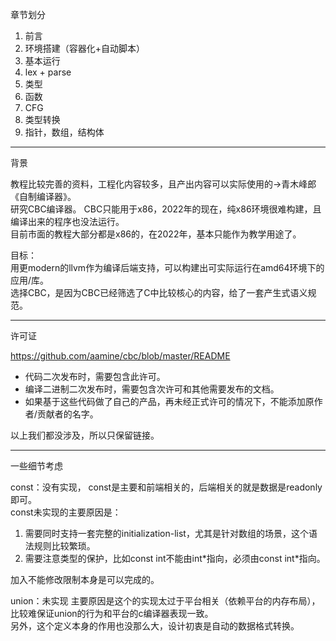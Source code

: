 
章节划分

1. 前言
2. 环境搭建（容器化+自动脚本）
3. 基本运行
4. lex + parse
5. 类型
6. 函数
7. CFG
8. 类型转换
9. 指针，数组，结构体

--------------------------------------

背景  

教程比较完善的资料，工程化内容较多，且产出内容可以实际使用的->青木峰郎《自制编译器》。  
研究CBC编译器。 
CBC只能用于x86，2022年的现在，纯x86环境很难构建，且编译出来的程序也没法运行。  
目前市面的教程大部分都是x86的，在2022年，基本只能作为教学用途了。  

目标：  
用更modern的llvm作为编译后端支持，可以构建出可实际运行在amd64环境下的应用/库。  
选择CBC，是因为CBC已经筛选了C中比较核心的内容，给了一套产生式语义规范。  

-----------------------------------------------------

许可证

https://github.com/aamine/cbc/blob/master/README


- 代码二次发布时，需要包含此许可。 
- 编译二进制二次发布时，需要包含次许可和其他需要发布的文档。 
- 如果基于这些代码做了自己的产品，再未经正式许可的情况下，不能添加原作者/贡献者的名字。 

以上我们都没涉及，所以只保留链接。

-----------------------

一些细节考虑

const：没有实现，
const是主要和前端相关的，后端相关的就是数据是readonly即可。  
const未实现的主要原因是：
1. 需要同时支持一套完整的initialization-list，尤其是针对数组的场景，这个语法规则比较繁琐。  
2. 需要注意类型的保护，比如const int不能由int\*指向，必须由const int\*指向。  

加入不能修改限制本身是可以完成的。  

union：未实现
主要原因是这个的实现太过于平台相关（依赖平台的内存布局），  
比较难保证union的行为和平台的c编译器表现一致。  
另外，这个定义本身的作用也没那么大，设计初衷是自动的数据格式转换。  




